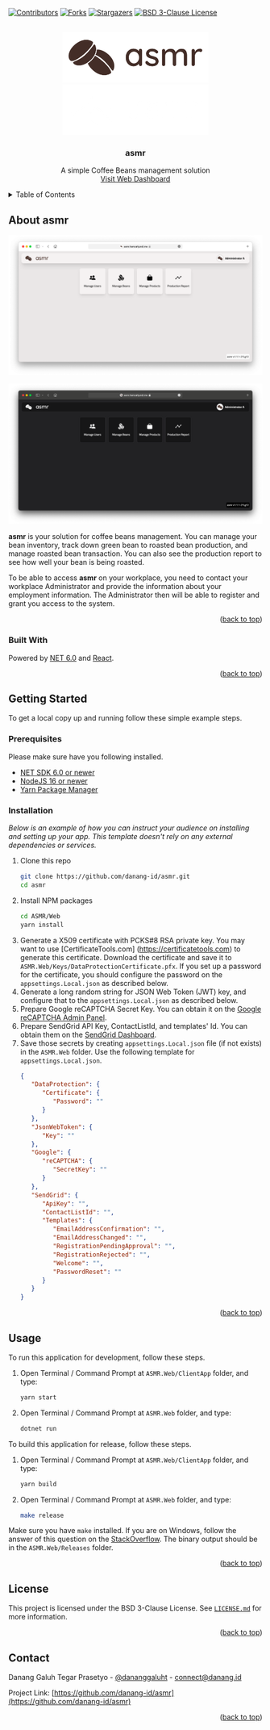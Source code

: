 <!-- PROJECT SHIELDS -->
[![Contributors][contributors-shield]][contributors-url]
[![Forks][forks-shield]][forks-url]
[![Stargazers][stars-shield]][stars-url]
[![BSD 3-Clause License][license-shield]][license-url]

<!-- PROJECT LOGO -->
<style>
light-logo {
  display: block;
}
dark-logo {
  display: none;
}
@media (prefers-color-scheme: dark) {
   light-logo {
     display: none;
   }
   dark-logo {
     display: block;
   }
}
</style>
<br />
<div align="center">
  <a href="https://asmr.hamzahjundi.me/">
    <img class="light-logo" src="Docs/asmr-title.png" alt="asmr" width="290" height="100">
    <img class="dark-logo" src="Docs/asmr-title-inverted.png" alt="asmr" width="290" height="100">
  </a>

<h3 align="center">asmr</h3>

  <p align="center">
    A simple Coffee Beans management solution
    <br />
    <a href="https://asmr.hamzahjundi.me">Visit Web Dashboard</a>
  </p>
</div>



<!-- TABLE OF CONTENTS -->
<details>
  <summary>Table of Contents</summary>
  <ol>
    <li>
      <a href="#about-asmr">About asmr</a>
      <ul>
        <li><a href="#built-with">Built With</a></li>
      </ul>
    </li>
    <li>
      <a href="#getting-started">Getting Started</a>
      <ul>
        <li><a href="#prerequisites">Prerequisites</a></li>
        <li><a href="#installation">Installation</a></li>
      </ul>
    </li>
    <li><a href="#usage">Usage</a></li>
    <li><a href="#license">License</a></li>
    <li><a href="#contact">Contact</a></li>
  </ol>
</details>



<!-- ABOUT ASMR -->
## About asmr

[![asmr Light Mode][product-screenshot]](https://asmr.hamzahjundi.me/)

[![asmr Dark Mode][product-screenshot-dark]](https://asmr.hamzahjundi.me/)

**asmr** is your solution for coffee beans management. You can manage your bean inventory, track down green bean to roasted bean production, and manage roasted bean transaction. You can also see the production report to see how well your bean is being roasted.

To be able to access **asmr** on your workplace, you need to contact your workplace Administrator and provide the information about your employment information. The Administrator then will be able to register and grant you access to the system.

<p align="right">(<a href="#top">back to top</a>)</p>



### Built With

Powered by [NET 6.0](https://dotnet.microsoft.com) and [React](https://reactjs.org/).

<p align="right">(<a href="#top">back to top</a>)</p>



<!-- GETTING STARTED -->
## Getting Started

To get a local copy up and running follow these simple example steps.

### Prerequisites

Please make sure have you following installed.
- [NET SDK 6.0 or newer](https://dotnet.microsoft.com/download/dotnet/6.0/)
- [NodeJS 16 or newer](https://nodejs.org/)
- [Yarn Package Manager](https://classic.yarnpkg.com/)

### Installation

_Below is an example of how you can instruct your audience on installing and setting up your app. This template doesn't rely on any external dependencies or services._

1. Clone this repo
   ```sh
   git clone https://github.com/danang-id/asmr.git
   cd asmr
   ```
2. Install NPM packages
   ```sh
   cd ASMR/Web
   yarn install
   ```
3. Generate a X509 certificate with PCKS#8 RSA private key. You may want to use [CertificateTools.com]
   (https://certificatetools.com) to generate this certificate. Download the certificate and save it to
   `ASMR.Web/Keys/DataProtectionCertificate.pfx`. If you set up a password for the certificate, you
   should configure the password on the `appsettings.Local.json` as described below.
4. Generate a long random string for JSON Web Token (JWT) key, and configure that to the
   `appsettings.Local.json` as described below.
5. Prepare Google reCAPTCHA Secret Key. You can obtain it on the
   [Google reCAPTCHA Admin Panel](https://www.google.com/recaptcha/admin).
6. Prepare SendGrid API Key, ContactListId, and templates' Id. You can obtain them on the
   [SendGrid Dashboard](https://app.sendgrid.com).
7. Save those secrets by creating `appsettings.Local.json` file (if not exists) in the `ASMR.Web`
   folder. Use the following template for `appsettings.Local.json`.
   ```json
   {
      "DataProtection": {
         "Certificate": {
            "Password": ""
         }
      },
      "JsonWebToken": {
         "Key": ""
      },
      "Google": {
         "reCAPTCHA": {
            "SecretKey": ""
         }
      },
      "SendGrid": {
         "ApiKey": "",
         "ContactListId": "",
         "Templates": {
            "EmailAddressConfirmation": "",
            "EmailAddressChanged": "",
            "RegistrationPendingApproval": "",
            "RegistrationRejected": "",
            "Welcome": "",
            "PasswordReset": ""
         }
      }
   }
   ```


<p align="right">(<a href="#top">back to top</a>)</p>



<!-- USAGE EXAMPLES -->
## Usage

To run this application for development, follow these steps.
1. Open Terminal / Command Prompt at `ASMR.Web/ClientApp` folder, and type:
   ```sh
   yarn start
   ```
2. Open Terminal / Command Prompt at `ASMR.Web` folder, and type:
   ```sh
   dotnet run
   ```

To build this application for release, follow these steps.
1. Open Terminal / Command Prompt at `ASMR.Web/ClientApp` folder, and type:
   ```sh
   yarn build
   ```
2. Open Terminal / Command Prompt at `ASMR.Web` folder, and type:
   ```sh
   make release
   ```

Make sure you have `make` installed. If you are on Windows, follow the answer of this question on the
[StackOverflow](https://stackoverflow.com/questions/32127524/how-to-install-and-use-make-in-windows).
The binary output should be in the `ASMR.Web/Releases` folder.

<p align="right">(<a href="#top">back to top</a>)</p>


<!-- LICENSE -->
## License

This project is licensed under the BSD 3-Clause License. See [`LICENSE.md`](LICENSE.md) for more information.

<p align="right">(<a href="#top">back to top</a>)</p>



<!-- CONTACT -->
## Contact

Danang Galuh Tegar Prasetyo - [@dananggaluht](https://twitter.com/dananggaluht) - connect@danang.id

Project Link: [https://github.com/danang-id/asmr](https://github.com/danang-id/asmr)

<p align="right">(<a href="#top">back to top</a>)</p>



<!-- MARKDOWN LINKS & IMAGES -->
<!-- https://www.markdownguide.org/basic-syntax/#reference-style-links -->
[contributors-shield]: https://img.shields.io/github/contributors/danang-id/asmr.svg?style=for-the-badge
[contributors-url]: https://github.com/danang-id/asmr/graphs/contributors
[forks-shield]: https://img.shields.io/github/forks/danang-id/asmr.svg?style=for-the-badge
[forks-url]: https://github.com/danang-id/asmr/network/members
[stars-shield]: https://img.shields.io/github/stars/danang-id/asmr.svg?style=for-the-badge
[stars-url]: https://github.com/danang-id/asmr/stargazers
[license-shield]: https://img.shields.io/github/license/danang-id/asmr.svg?style=for-the-badge
[license-url]: https://github.com/danang-id/asmr/blob/master/LICENSE.md
[product-screenshot]: Docs/screenshot.png
[product-screenshot-dark]: Docs/screenshot-dark.png
